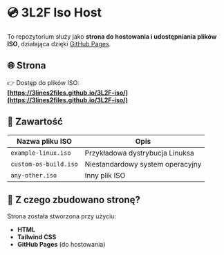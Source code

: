 # 💿 3L2F Iso Host

To repozytorium służy jako **strona do hostowania i udostępniania plików ISO**, działająca dzięki [GitHub Pages](https://pages.github.com/).

## 🌐 Strona

👉 Dostęp do plików ISO:  
**[https://3lines2files.github.io/3L2F-iso/](https://3lines2files.github.io/3L2F-iso/)**  

## 📂 Zawartość

| Nazwa pliku ISO              | Opis                                |
|------------------------------|-------------------------------------|
| `example-linux.iso`          | Przykładowa dystrybucja Linuksa     |
| `custom-os-build.iso`        | Niestandardowy system operacyjny    |
| `any-other.iso`              | Inny plik ISO                       |

## 🔧 Z czego zbudowano stronę?

Strona została stworzona przy użyciu:

- **HTML**
- **Tailwind CSS**
- **GitHub Pages** (do hostowania)

